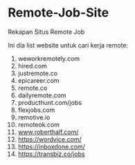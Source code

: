 # Remote-Job-Site
Rekapan Situs Remote Job


Ini dia list website untuk cari kerja remote:

1.  weworkremotely.com
2.  hired.com
3.  justremote.co
4.  epicareer.com
5.  remote.co
6.  dailyremote.com
7.  producthunt.com/jobs
8.  flexjobs.com
9.  remotive.io
10. remoteok.com
11. www.roberthalf.com/
12. https://wordvice.com/
13. https://inboxdone.com/
14. https://transbiz.co/jobs
